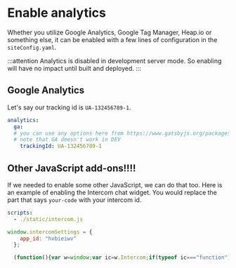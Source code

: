 # Enable analytics

Whether you utilize Google Analytics, Google Tag Manager, Heap.io or something else, it can be enabled with a few lines of configuration in the `siteConfig.yaml`.

:::attention Analytics is disabled in development server mode. So enabling will have no impact until built and deployed. :::

## Google Analytics

Let's say our tracking id is `UA-132456789-1`.

```yaml
analytics:
  ga:
  # you can use any options here from https://www.gatsbyjs.org/packages/gatsby-plugin-google-analytics/
  # note that GA doesn't work in DEV
    trackingId: UA-132456789-1
```

## Other JavaScript add-ons!!!!

If we needed to enable some other JavaScript, we can do that too. Here is an example of enabling the Intercom chat widget. You would replace the part that says `your-code` with your intercom id.

```yaml
scripts:
  - ./static/intercom.js
```

```js
window.intercomSettings = {
    app_id: "hvbieiwv"
  };

  (function(){var w=window;var ic=w.Intercom;if(typeof ic==="function"){ic('reattach_activator');ic('update',w.intercomSettings);}else{var d=document;var i=function(){i.c(arguments);};i.q=[];i.c=function(args){i.q.push(args);};w.Intercom=i;var l=function(){var s=d.createElement('script');s.type='text/javascript';s.async=true;s.src='https://widget.intercom.io/widget/your-code';var x=d.getElementsByTagName('script')[0];x.parentNode.insertBefore(s,x);};if(d.readyState === 'complete'){l()} else {if(w.attachEvent){w.attachEvent('onload',l);}else{w.addEventListener('load',l,false);}}}})();
```

